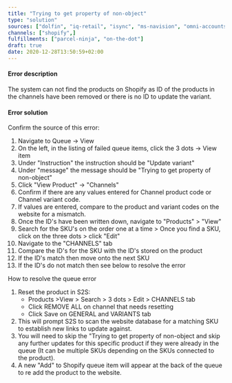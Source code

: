 ```yaml
---
title: "Trying to get property of non-object"
type: "solution"
sources: ["dolfin", "iq-retail", "isync", "ms-navision", "omni-accounts", "pastel-partner", "sage-50cloud-pastel-xpress", "sage-200-evolution", "sage-300cloud", "sage-business-cloud-financials", "sage-evolution", "sage-one", "sage-pastel-evolution", "sap", "syspro" ]
channels: ["shopify",]
fulfillments: ["parcel-ninja", "on-the-dot"]
draft: true
date: 2020-12-28T13:50:59+02:00
---
```


#### Error description
The system can not find the products on Shopify as ID of the products in the channels have been removed or there is no ID to update the variant.

#### Error solution

Confirm the source of this error:

1. Navigate to Queue -> View
2. On the left, in the listing of failed queue items, click the 3 dots -> View item
3. Under "Instruction" the instruction should be "Update variant"
4. Under "message" the message should be "Trying to get property of non-object"
5. Click "View Product" -> "Channels"
6. Confirm if there are any values entered for Channel product code or Channel variant code.
7. If values are entered, compare to the product and variant codes on the website for a mismatch.
6. Once the ID's have been written down, navigate to "Products" > "View"
7. Search for the SKU's on the order one at a time > Once you find a SKU, click on the three dots > click "Edit"
8. Navigate to the "CHANNELS" tab
9. Compare the ID's for the SKU with the ID's stored on the product
10. If the ID's match then move onto the next SKU
11. If the ID's do not match then see below to resolve the error









How to resolve the queue error 



1. Reset the product in S2S: 
    - Products >View > Search > 3 dots > Edit > CHANNELS tab
    - Click REMOVE ALL on channel that needs resetting 
    - Click Save on GENERAL and VARIANTS tab 
2. This will prompt S2S to scan the website database for a matching SKU to establish new links to update against.
3. You will need to skip the "Trying to get property of non-object and skip any further updates for this specific product if they were already in the queue (It can be multiple SKUs depending on the SKUs connected to the product).
4. A new "Add" to Shopify queue item will appear at the back of the queue to re add the product to the website.
